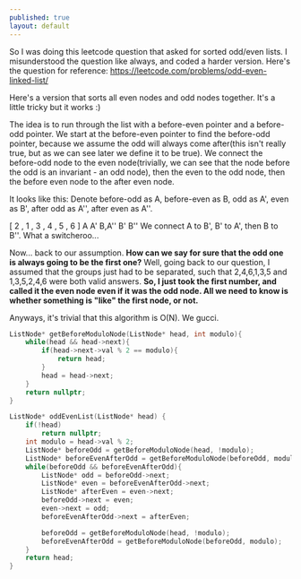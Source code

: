 ```yaml
---
published: true
layout: default
---
```

So I was doing this leetcode question that asked for sorted odd/even lists. I misunderstood the question like always, and coded a harder version. Here's the question for reference: https://leetcode.com/problems/odd-even-linked-list/

Here's a version that sorts all even nodes and odd nodes together. It's a little tricky but it works :)

The idea is to run through the list with a before-even pointer and a before-odd pointer. We start at the before-even pointer to find the before-odd pointer, because we assume the odd will always come after(this isn't really true, but as we can see later we define it to be true). We connect the before-odd node to the even node(trivially, we can see that the node before the odd is an invariant - an odd node), then the even to the odd node, then the before even node to the after even node. 

It looks like this:
Denote before-odd as A, before-even as B, odd as A', even as B', after odd as A'', after even as A''.

[   2   ,   1   ,   3   ,   4   ,   5   ,   6   ]
    A       A'     B,A''    B'     B''
We connect A to B', B' to A', then B to B''. What a switcheroo...

Now... back to our assumption. **How can we say for sure that the odd one is always going to be the first one?** Well, going back to our question, I assumed that the groups just had to be separated, such that 2,4,6,1,3,5 and 1,3,5,2,4,6 were both valid answers. **So, I just took the first number, and called it the even node even if it was the odd node. All we need to know is whether something is "like" the first node, or not.**

Anyways, it's trivial that this algorithm is O(N). We gucci.

```c++
ListNode* getBeforeModuloNode(ListNode* head, int modulo){
	while(head && head->next){
		if(head->next->val % 2 == modulo){
			return head;
		}
		head = head->next;
	}
	return nullptr;
}

ListNode* oddEvenList(ListNode* head) {
	if(!head)
		return nullptr;
	int modulo = head->val % 2;
	ListNode* beforeOdd = getBeforeModuloNode(head, !modulo);
	ListNode* beforeEvenAfterOdd = getBeforeModuloNode(beforeOdd, modulo);
	while(beforeOdd && beforeEvenAfterOdd){
		ListNode* odd = beforeOdd->next;
		ListNode* even = beforeEvenAfterOdd->next;
		ListNode* afterEven = even->next;
		beforeOdd->next = even;
		even->next = odd;
		beforeEvenAfterOdd->next = afterEven;

		beforeOdd = getBeforeModuloNode(head, !modulo);
		beforeEvenAfterOdd = getBeforeModuloNode(beforeOdd, modulo);
	}
	return head;
}
```
